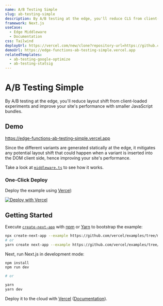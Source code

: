 ```yaml
---
name: A/B Testing Simple
slug: ab-testing-simple
description: By A/B testing at the edge, you'll reduce CLS from client-loaded experiments and improve your site's performance with smaller JS bundles.
framework: Next.js
useCase:
  - Edge Middleware
  - Documentation
css: Tailwind
deployUrl: https://vercel.com/new/clone?repository-url=https://github.com/vercel/examples/tree/main/edge-middleware/ab-testing-simple&project-name=ab-testing-simple&repository-name=ab-testing-simple
demoUrl: https://edge-functions-ab-testing-simple.vercel.app
relatedTemplates:
  - ab-testing-google-optimize
  - ab-testing-statsig
---
```


# A/B Testing Simple

By A/B testing at the edge, you'll reduce layout shift from client-loaded experiments and improve your site's performance with smaller JavaScript bundles.

## Demo

https://edge-functions-ab-testing-simple.vercel.app

Since the different variants are generated statically at the edge, it mitigates any potential layout shift that could happen when a variant is inserted into the DOM client side, hence improving your site's performance.

Take a look at [`middleware.ts`](middleware.ts) to see how it works.

### One-Click Deploy

Deploy the example using [Vercel](https://vercel.com?utm_source=github&utm_medium=readme&utm_campaign=vercel-examples):

[![Deploy with Vercel](https://vercel.com/button)](https://vercel.com/new/clone?repository-url=https://github.com/vercel/examples/tree/main/edge-middleware/ab-testing-simple&project-name=ab-testing-simple&repository-name=ab-testing-simple)

## Getting Started

Execute [`create-next-app`](https://github.com/vercel/next.js/tree/canary/packages/create-next-app) with [npm](https://docs.npmjs.com/cli/init) or [Yarn](https://yarnpkg.com/lang/en/docs/cli/create/) to bootstrap the example:

```bash
npx create-next-app --example https://github.com/vercel/examples/tree/main/edge-middleware/ab-testing-simple ab-testing-simple
# or
yarn create next-app --example https://github.com/vercel/examples/tree/main/edge-middleware/ab-testing-simple ab-testing-simple
```

Next, run Next.js in development mode:

```bash
npm install
npm run dev

# or

yarn
yarn dev
```

Deploy it to the cloud with [Vercel](https://vercel.com/new?utm_source=github&utm_medium=readme&utm_campaign=edge-middleware-eap) ([Documentation](https://nextjs.org/docs/deployment)).
